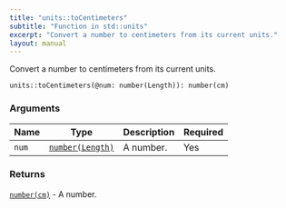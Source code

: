 ```yaml
---
title: "units::toCentimeters"
subtitle: "Function in std::units"
excerpt: "Convert a number to centimeters from its current units."
layout: manual
---
```


Convert a number to centimeters from its current units.

```kcl
units::toCentimeters(@num: number(Length)): number(cm)
```



### Arguments

| Name | Type | Description | Required |
|----------|------|-------------|----------|
| `num` | [`number(Length)`](/docs/kcl-std/types/std-types-number) | A number. | Yes |

### Returns

[`number(cm)`](/docs/kcl-std/types/std-types-number) - A number.



